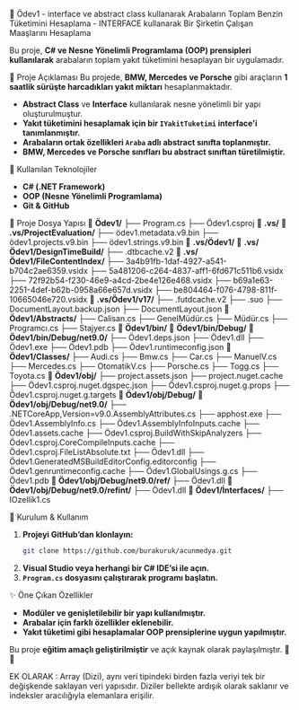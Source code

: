 🚗 Ödev1 - interface ve abstract class kullanarak Arabaların Toplam Benzin Tüketimini Hesaplama - INTERFACE kullanarak Bir Şirketin Çalışan Maaşlarını Hesaplama 

Bu proje, **C# ve Nesne Yönelimli Programlama (OOP) prensipleri kullanılarak** arabaların toplam yakıt tüketimini hesaplayan bir uygulamadır. 

📌 Proje Açıklaması
Bu projede, **BMW, Mercedes ve Porsche** gibi araçların **1 saatlik sürüşte harcadıkları yakıt miktarı** hesaplanmaktadır. 
- **Abstract Class** ve **Interface** kullanılarak nesne yönelimli bir yapı oluşturulmuştur.
- **Yakıt tüketimini hesaplamak için bir `IYakitTuketimi` interface'i tanımlanmıştır.**
- **Arabaların ortak özellikleri `Araba` adlı abstract sınıfta toplanmıştır.**
- **BMW, Mercedes ve Porsche sınıfları bu abstract sınıftan türetilmiştir.**

🚀 Kullanılan Teknolojiler
- **C# (.NET Framework)**
- **OOP (Nesne Yönelimli Programlama)**
- **Git & GitHub**

📁 Proje Dosya Yapısı
📂 **Ödev1/**
 ├── Program.cs
 ├── Ödev1.csproj
📂 **.vs/**
📂 **.vs/ProjectEvaluation/**
 ├── ödev1.metadata.v9.bin
 ├── ödev1.projects.v9.bin
 ├── ödev1.strings.v9.bin
📂 **.vs/Ödev1/**
📂 **.vs/Ödev1/DesignTimeBuild/**
 ├── .dtbcache.v2
📂 **.vs/Ödev1/FileContentIndex/**
 ├── 3a4b91fb-1daf-4927-a541-b704c2ae6359.vsidx
 ├── 5a481206-c264-4837-aff1-6fd671c511b6.vsidx
 ├── 72f92b54-f230-46e9-a4cd-2be4e126e468.vsidx
 ├── b69a1e63-2251-4def-b62b-0958a66e657d.vsidx
 ├── be804464-f076-4798-811f-10665046e720.vsidx
📂 **.vs/Ödev1/v17/**
 ├── .futdcache.v2
 ├── .suo
 ├── DocumentLayout.backup.json
 ├── DocumentLayout.json
📂 **Ödev1/Abstracts/**
 ├── Calisan.cs
 ├── GenelMüdür.cs
 ├── Müdür.cs
 ├── Programcı.cs
 ├── Stajyer.cs
📂 **Ödev1/bin/**
📂 **Ödev1/bin/Debug/**
📂 **Ödev1/bin/Debug/net9.0/**
 ├── Ödev1.deps.json
 ├── Ödev1.dll
 ├── Ödev1.exe
 ├── Ödev1.pdb
 ├── Ödev1.runtimeconfig.json
📂 **Ödev1/Classes/**
 ├── Audi.cs
 ├── Bmw.cs
 ├── Car.cs
 ├── ManuelV.cs
 ├── Mercedes.cs
 ├── OtomatikV.cs
 ├── Porsche.cs
 ├── Togg.cs
 ├── Toyota.cs
📂 **Ödev1/obj/**
 ├── project.assets.json
 ├── project.nuget.cache
 ├── Ödev1.csproj.nuget.dgspec.json
 ├── Ödev1.csproj.nuget.g.props
 ├── Ödev1.csproj.nuget.g.targets
📂 **Ödev1/obj/Debug/**
📂 **Ödev1/obj/Debug/net9.0/**
 ├── .NETCoreApp,Version=v9.0.AssemblyAttributes.cs
 ├── apphost.exe
 ├── Ödev1.AssemblyInfo.cs
 ├── Ödev1.AssemblyInfoInputs.cache
 ├── Ödev1.assets.cache
 ├── Ödev1.csproj.BuildWithSkipAnalyzers
 ├── Ödev1.csproj.CoreCompileInputs.cache
 ├── Ödev1.csproj.FileListAbsolute.txt
 ├── Ödev1.dll
 ├── Ödev1.GeneratedMSBuildEditorConfig.editorconfig
 ├── Ödev1.genruntimeconfig.cache
 ├── Ödev1.GlobalUsings.g.cs
 ├── Ödev1.pdb
📂 **Ödev1/obj/Debug/net9.0/ref/**
 ├── Ödev1.dll
📂 **Ödev1/obj/Debug/net9.0/refint/**
 ├── Ödev1.dll
📂 **Ödev1/İnterfaces/**
 ├── IOzellik1.cs


🔧 Kurulum & Kullanım
1. **Projeyi GitHub’dan klonlayın:**
   ```sh
   git clone https://github.com/burakuruk/acunmedya.git
   ```
2. **Visual Studio veya herhangi bir C# IDE’si ile açın.**
3. **`Program.cs` dosyasını çalıştırarak programı başlatın.**

✨ Öne Çıkan Özellikler
- **Modüler ve genişletilebilir bir yapı kullanılmıştır.**  
- **Arabalar için farklı özellikler eklenebilir.**  
- **Yakıt tüketimi gibi hesaplamalar OOP prensiplerine uygun yapılmıştır.**  


Bu proje **eğitim amaçlı geliştirilmiştir** ve açık kaynak olarak paylaşılmıştır. 🎯🚀

EK OLARAK : Array (Dizi), aynı veri tipindeki birden fazla veriyi tek bir değişkende saklayan veri yapısıdır. Diziler bellekte ardışık olarak saklanır ve indeksler aracılığıyla elemanlara erişilir.

